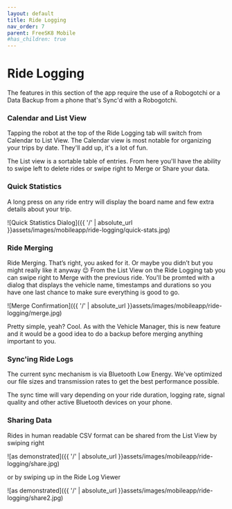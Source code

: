 ```yaml
---
layout: default
title: Ride Logging
nav_order: 7
parent: FreeSK8 Mobile
#has_children: true
---
```


# Ride Logging

The features in this section of the app require the use of a Robogotchi or a Data Backup from a phone that's Sync'd with a Robogotchi.

### Calendar and List View

Tapping the robot at the top of the Ride Logging tab will switch from Calendar to List View. The Calendar view is most notable for organizing your trips by date. They'll add up, it's a lot of fun. 

The List view is a sortable table of entries. From here you'll have the ability to swipe left to delete rides or swipe right to Merge or Share your data.

### Quick Statistics

A long press on any ride entry will display the board name and few extra details about your trip.

![Quick Statistics Dialog]({{ '/' | absolute_url }}assets/images/mobileapp/ride-logging/quick-stats.jpg)

### Ride Merging

Ride Merging. That’s right, you asked for it. Or maybe you didn’t but you might really like it anyway 😉 From the List View on the Ride Logging tab you can swipe right to Merge with the previous ride. You'll be promted with a dialog that displays the vehicle name, timestamps and durations so you have one last chance to make sure everything is good to go.

![Merge Confirmation]({{ '/' | absolute_url }}assets/images/mobileapp/ride-logging/merge.jpg)

Pretty simple, yeah? Cool. As with the Vehicle Manager, this is new feature and it would be a good idea to do a backup before merging anything important to you.



### Sync'ing Ride Logs

The current sync mechanism is via Bluetooth Low Energy. We've optimized our file sizes and transmission rates to get the best performance possible.

The sync time will vary depending on your ride duration, logging rate, signal quality and other active Bluetooth devices on your phone.

### Sharing Data

Rides in human readable CSV format can be shared from the List View by swiping right

![as demonstrated]({{ '/' | absolute_url }}assets/images/mobileapp/ride-logging/share.jpg)

or by swiping up in the Ride Log Viewer

![as demonstrated]({{ '/' | absolute_url }}assets/images/mobileapp/ride-logging/share2.jpg)

